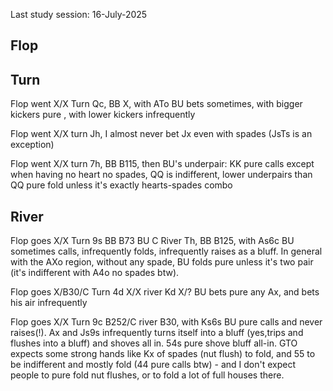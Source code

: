 Last study session: 16-July-2025

## Flop

## Turn

Flop went X/X Turn Qc, BB X,
with ATo BU bets sometimes, with bigger kickers pure , with lower kickers infrequently

Flop went X/X turn Jh, I almost never bet Jx even with spades (JsTs is an exception)

Flop went X/X turn 7h, BB B115, then BU's underpair: KK pure calls except when having no heart no spades, QQ is indifferent, lower underpairs than QQ pure fold unless it's exactly hearts-spades combo

## River

Flop goes X/X
Turn 9s BB B73 BU C River Th, BB B125, with As6c BU sometimes calls, infrequently folds, infrequently raises as a bluff. In general with the AXo region, without any spade, BU folds pure unless it's two pair (it's indifferent with A4o no spades btw).

Flop goes X/B30/C Turn 4d X/X river Kd X/?
BU bets pure any Ax, and bets his air infrequently

Flop goes X/X Turn 9c B252/C river B30, with Ks6s BU pure calls and never raises(!).
Ax and Js9s infrequently turns itself into a bluff (yes,trips and flushes into a bluff) and shoves all in. 54s pure shove bluff all-in. GTO expects some strong hands like Kx of spades (nut flush) to fold, and 55 to be indifferent and mostly fold (44 pure calls btw) - and I don't expect people to pure fold nut flushes, or to fold a lot of full houses there.